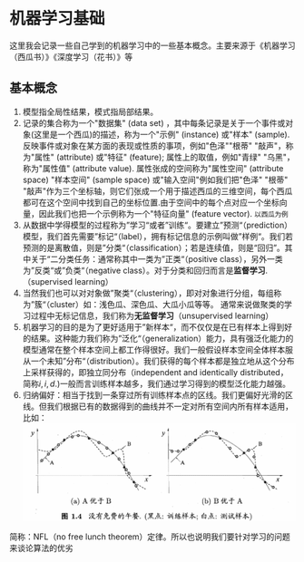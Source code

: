 # 机器学习基础
这里我会记录一些自己学到的机器学习中的一些基本概念。主要来源于《机器学习（西瓜书）》《深度学习（花书）》等
## 基本概念

1. 模型指全局性结果，模式指局部结果。
2. 记录的集合称为一个"数据集" (data set) ，其中每条记录是关于一个事件或对象(这里是一个西瓜)的描述，称为一个"示例" (instance) 或"样本" (sample). 反映事件或对象在某方面的表现或性质的事项，例如"色泽""根蒂" "敲声"，称为"属性" (attribute) 或"特征" (feature); 属性上的取值，例如"青绿" "乌黑"，称为"属性值" (attribute value). 属性张成的空间称为"属性空间" (attribute space) "样本空间" (sample space) 或"输入空间"例如我们把"色泽" "根蒂" "敲声"作为三个坐标轴，则它们张成一个用于描述西瓜的三维空间，每个西瓜都可在这个空间中找到自己的坐标位置.由于空间中的每个点对应一个坐标向量，因此我们也把一个示例称为一个"特征向量" (feature vector). `以西瓜为例`
3. 从数据中学得模型的过程称为”学习“或者”训练“。要建立”预测“（prediction）模型，我们首先需要”标记“（label），拥有标记信息的示例叫做”样例“。我们若预测的是离散值，则是”分类“（classification）；若是连续值，则是“回归”。其中关于“二分类任务：通常称其中一类为”正类“（positive class），另外一类为”反类“或”负类“（negative class）。对于分类和回归而言是**监督学习**.（supervised learning）
4. 当然我们也可以对对象做”聚类“（clustering），即对对象进行分组，每组称为”簇“（cluster）如：浅色瓜、深色瓜、大瓜小瓜等等。 通常来说做聚类的学习过程中无标记信息，我们称为**无监督学习**（unsupervised learning）
5. 机器学习的目的是为了更好适用于”新样本“，而不仅仅是在已有样本上得到好的结果。这种能力我们称为”泛化“（generalization）能力，具有强泛化能力的模型通常在整个样本空间上都工作得很好。我们一般假设样本空间全体样本服从一个未知”分布“（distribution）。我们获得的每个样本都是独立地从这个分布上采样获得的，即独立同分布（independent and identically distributed，简称$i,i,d$.)一般而言训练样本越多，我们通过学习得到的模型泛化能力越强。
6. 归纳偏好：相当于找到一条穿过所有训练样本点的区线。我们更偏好光滑的区线。但我们根据已有的数据得到的曲线并不一定对所有空间内所有样本适用，比如：![](graph\Snipaste_2023-07-11_14-59-25.png)

简称：NFL（no free lunch theorem）定律。所以也说明我们要针对学习的问题来谈论算法的优劣
